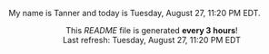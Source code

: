 My name is Tanner and today is Tuesday, August 27, 11:20 PM EDT.

<p align="center">This <i>README</i> file is generated <b>every 3 hours</b>!</br>Last refresh: Tuesday, August 27, 11:20 PM EDT<br /></p>
